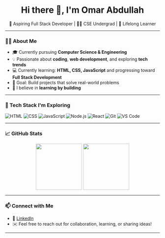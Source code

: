 <h1 align="center">Hi there 👋, I'm Omar Abdullah</h1>
<p align="center">
  🚀 Aspiring Full Stack Developer | 👨‍💻 CSE Undergrad | 🌱 Lifelong Learner
</p>

---

### 👨‍🎓 About Me

- 🎓 Currently pursuing **Computer Science & Engineering**
- 💡 Passionate about **coding**, **web development**, and exploring **tech trends**
- 💻 Currently learning: **HTML, CSS, JavaScript** and progressing toward **Full Stack Development**
- 🎯 Goal: Build projects that solve real-world problems
- 🧠 I believe in **learning by building**

---

### 🚀 Tech Stack I'm Exploring

![HTML](https://img.shields.io/badge/-HTML5-E34F26?style=flat&logo=html5&logoColor=white)
![CSS](https://img.shields.io/badge/-CSS3-1572B6?style=flat&logo=css3)
![JavaScript](https://img.shields.io/badge/-JavaScript-F7DF1E?style=flat&logo=javascript&logoColor=black)
![Node.js](https://img.shields.io/badge/-Node.js-339933?style=flat&logo=node.js&logoColor=white)
![React](https://img.shields.io/badge/-React-61DAFB?style=flat&logo=react&logoColor=black)
![Git](https://img.shields.io/badge/-Git-F05032?style=flat&logo=git&logoColor=white)
![VS Code](https://img.shields.io/badge/-VS%20Code-007ACC?style=flat&logo=visual-studio-code)

---

### 📈 GitHub Stats

<p align="center">
  <img src="https://github-readme-stats.vercel.app/api?username=Omarabdullah9100&show_icons=true&theme=tokyonight" height="150" />
  <img src="https://github-readme-stats.vercel.app/api/top-langs/?username=Omarabdullah9100&layout=compact&theme=tokyonight" height="150" />
</p>

---

### 📫 Connect with Me

- 💼 [LinkedIn](https://www.linkedin.com/in/omar9100/)
- ✉️ Feel free to reach out for collaboration, learning, or sharing ideas!

---

<!---
Omarabdullah9100/Omarabdullah9100 is a ✨ special ✨ repository because its `README.md` (this file) appears on your GitHub profile.
You can click the Preview link to take a look at your changes.
--->
